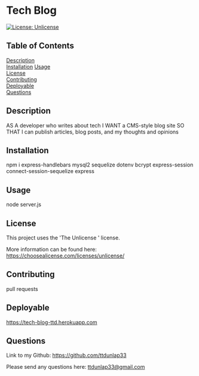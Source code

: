 # Tech Blog

  [![License: Unlicense](https://img.shields.io/badge/license-Unlicense-blue.svg)](https://choosealicense.com/licenses/unlicense/)
  
  ## Table of Contents
  
  [Description](#description)  
  [Installation](#installation)
  [Usage](#usage)  
  [License](#license)  
  [Contributing](#contributing)  
  [Deployable](#deployable)  
  [Questions](#questions)  
  
  ## Description
  
  AS A developer who writes about tech
  I WANT a CMS-style blog site
  SO THAT I can publish articles, blog posts, and my thoughts and opinions

  ## Installation
  
  npm i express-handlebars mysql2 sequelize dotenv bcrypt express-session connect-session-sequelize express
  
  ## Usage
  
  node server.js
  
  ## License
  
  This project uses the 'The Unlicense
      ' license. 
  
  More information can be found here: https://choosealicense.com/licenses/unlicense/
  
  ## Contributing
  
  pull requests
  
  ## Deployable
  
  https://tech-blog-ttd.herokuapp.com
  
  ## Questions
  
  Link to my Github: https://github.com/ttdunlap33

  Please send any questions here: ttdunlap33@gmail.com
  